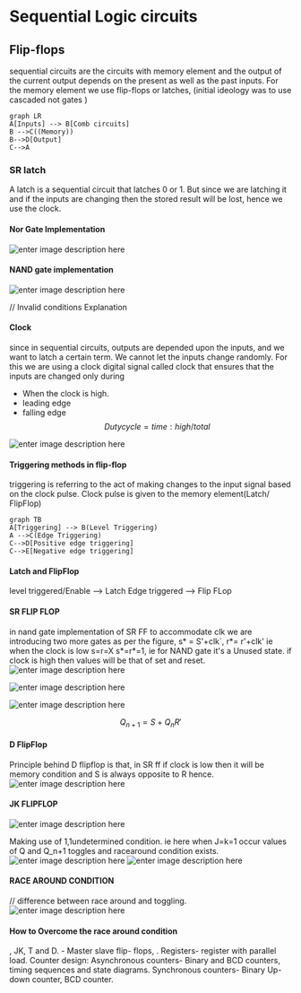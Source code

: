 # Sequential Logic circuits

## Flip-flops

sequential circuits are the circuits with memory element and the output of the current output depends on the present as well as the past inputs.
For the memory element we use flip-flops or latches, (initial ideology was to use cascaded not gates )
```mermaid
graph LR
A[Inputs] --> B[Comb circuits]
B -->C((Memory))
B-->D[Output]
C-->A
```

### SR latch
A latch is a sequential circuit that latches  0 or 1. But since we are latching it and if the inputs  are changing then the stored result will be lost, hence we use the clock. 
#### Nor Gate Implementation
![enter image description here](https://encrypted-tbn0.gstatic.com/images?q=tbn:ANd9GcS5AvITcryF1aIatQvFfwMpCLRkMEqd89FnTQ&usqp=CAU) 

#### NAND gate implementation 

![enter image description here](https://circuits-diy.com/wp-content/uploads/2020/02/SR-Flip-Flop-Circuit-74HC00-Truth-Table.png)


// Invalid conditions Explanation

#### Clock
since in sequential circuits, outputs are depended upon the inputs, and we want to latch a certain term. We cannot let the inputs change randomly.
For this we are using a clock digital signal called clock that ensures that the inputs are changed only during
- When the clock is high.
- leading edge
-  falling edge
$$
Duty cycle = time:high/total 
$$

![enter image description here](https://qph.fs.quoracdn.net/main-qimg-b4aa2ddae3cd9567178e08465eb69c77)

#### Triggering methods in flip-flop
triggering is referring to the act of making changes to the input signal based on the clock pulse. Clock pulse is given to the memory element(Latch/ FlipFlop)
```mermaid
graph TB
A[Triggering] --> B(Level Triggering)
A -->C(Edge Triggering)
C-->D[Positive edge triggering]
C-->E[Negative edge triggering]
```
#### Latch and FlipFlop
level triggered/Enable --> Latch
Edge triggered --> Flip FLop
#### SR FLIP FLOP
in nand gate implementation of SR FF to accommodate clk we are introducing two more gates as per the figure, s* = S'+clk`, r*=  r'+clk' 
ie when the clock is low s=r=X s*=r*=1, ie for NAND gate it's a Unused state.
if clock is high then values will be that of set and reset.
![enter image description here](https://i.ibb.co/chX525Z/image.png)

![enter image description here](https://i.ibb.co/NpB2jyj/image.png)

![enter image description here](https://i.ibb.co/tbpktsZ/image.png)

$$
	Q_{n+1}= S+Q_nR'
$$
#### D FlipFlop
Principle behind D flipflop is that, in SR ff if clock is low then it will be memory condition and S is always opposite to R hence.
![enter image description here](https://i.ibb.co/KwYS2DG/image.png)

#### JK FLIPFLOP
![enter image description here](https://i.ibb.co/19tbLWp/image.png)

Making use of 1,1undetermined condition. ie here when J=k=1 occur values of Q and Q_n+1 toggles and racearound condition exists.
![enter image description here](https://i.ibb.co/qxbNT0s/image.png)
![enter image description here](https://i.ibb.co/X5M93zZ/image.png)

#### RACE AROUND CONDITION
// difference between race around and toggling.
![enter image description here](https://i.ibb.co/qpKPkFw/image.png)

#### How to Overcome the race around condition





, JK, T and D. - Master slave flip- flops, . Registers- register with parallel load. Counter design: Asynchronous counters- Binary and BCD counters, timing sequences and state diagrams. Synchronous counters- Binary Up- down counter, BCD counter.
